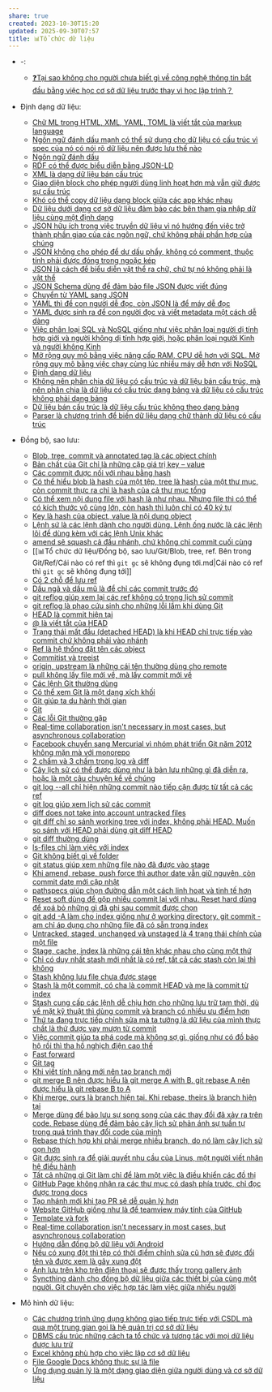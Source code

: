 ```yaml
---
share: true
created: 2023-10-30T15:20
updated: 2025-09-30T07:57
title: 📊Tổ chức dữ liệu
---
```


- \-: 
    - [❓Tại sao không cho người chưa biết gì  về công nghệ thông tin bắt đầu bằng việc học cơ sở dữ liệu trước thay vì học lập trình？](./%E2%9D%93T%E1%BA%A1i%20sao%20kh%C3%B4ng%20cho%20ng%C6%B0%E1%BB%9Di%20ch%C6%B0a%20bi%E1%BA%BFt%20g%C3%AC%20%20v%E1%BB%81%20c%C3%B4ng%20ngh%E1%BB%87%20th%C3%B4ng%20tin%20b%E1%BA%AFt%20%C4%91%E1%BA%A7u%20b%E1%BA%B1ng%20vi%E1%BB%87c%20h%E1%BB%8Dc%20c%C6%A1%20s%E1%BB%9F%20d%E1%BB%AF%20li%E1%BB%87u%20tr%C6%B0%E1%BB%9Bc%20thay%20v%C3%AC%20h%E1%BB%8Dc%20l%E1%BA%ADp%20tr%C3%ACnh%EF%BC%9F.md)

- Định dạng dữ liệu: 
    - [Chữ ML trong HTML, XML, YAML, TOML là viết tắt của markup language](./%C4%90%E1%BB%8Bnh%20d%E1%BA%A1ng%20d%E1%BB%AF%20li%E1%BB%87u/B%C3%A1n%20c%E1%BA%A5u%20tr%C3%BAc/Ng%C3%B4n%20ng%E1%BB%AF%20%C4%91%C3%A1nh%20d%E1%BA%A5u/Ch%E1%BB%AF%20ML%20trong%20HTML,%20XML,%20YAML,%20TOML%20l%C3%A0%20vi%E1%BA%BFt%20t%E1%BA%AFt%20c%E1%BB%A7a%20markup%20language.md)
    - [Ngôn ngữ đánh dấu mạnh có thể sử dụng cho dữ liệu có cấu trúc vì spec của nó có nói rõ dữ liệu nên được lưu thế nào](./%C4%90%E1%BB%8Bnh%20d%E1%BA%A1ng%20d%E1%BB%AF%20li%E1%BB%87u/B%C3%A1n%20c%E1%BA%A5u%20tr%C3%BAc/Ng%C3%B4n%20ng%E1%BB%AF%20%C4%91%C3%A1nh%20d%E1%BA%A5u/Ng%C3%B4n%20ng%E1%BB%AF%20%C4%91%C3%A1nh%20d%E1%BA%A5u%20m%E1%BA%A1nh%20c%C3%B3%20th%E1%BB%83%20s%E1%BB%AD%20d%E1%BB%A5ng%20cho%20d%E1%BB%AF%20li%E1%BB%87u%20c%C3%B3%20c%E1%BA%A5u%20tr%C3%BAc%20v%C3%AC%20spec%20c%E1%BB%A7a%20n%C3%B3%20c%C3%B3%20n%C3%B3i%20r%C3%B5%20d%E1%BB%AF%20li%E1%BB%87u%20n%C3%AAn%20%C4%91%C6%B0%E1%BB%A3c%20l%C6%B0u%20th%E1%BA%BF%20n%C3%A0o.md)
    - [Ngôn ngữ đánh dấu](./%C4%90%E1%BB%8Bnh%20d%E1%BA%A1ng%20d%E1%BB%AF%20li%E1%BB%87u/B%C3%A1n%20c%E1%BA%A5u%20tr%C3%BAc/Ng%C3%B4n%20ng%E1%BB%AF%20%C4%91%C3%A1nh%20d%E1%BA%A5u/index.md)
    - [RDF có thể được biểu diễn bằng JSON-LD](./%C4%90%E1%BB%8Bnh%20d%E1%BA%A1ng%20d%E1%BB%AF%20li%E1%BB%87u/B%C3%A1n%20c%E1%BA%A5u%20tr%C3%BAc/Ng%C3%B4n%20ng%E1%BB%AF%20%C4%91%C3%A1nh%20d%E1%BA%A5u/RDF%20c%C3%B3%20th%E1%BB%83%20%C4%91%C6%B0%E1%BB%A3c%20bi%E1%BB%83u%20di%E1%BB%85n%20b%E1%BA%B1ng%20JSON-LD.md)
    - [XML là dạng dữ liệu bán cấu trúc](./%C4%90%E1%BB%8Bnh%20d%E1%BA%A1ng%20d%E1%BB%AF%20li%E1%BB%87u/B%C3%A1n%20c%E1%BA%A5u%20tr%C3%BAc/Ng%C3%B4n%20ng%E1%BB%AF%20%C4%91%C3%A1nh%20d%E1%BA%A5u/XML%20l%C3%A0%20d%E1%BA%A1ng%20d%E1%BB%AF%20li%E1%BB%87u%20b%C3%A1n%20c%E1%BA%A5u%20tr%C3%BAc.md)
    - [Giao diện block cho phép người dùng linh hoạt hơn mà vẫn giữ được sự cấu trúc](./%C4%90%E1%BB%8Bnh%20d%E1%BA%A1ng%20d%E1%BB%AF%20li%E1%BB%87u/C%C3%B3%20c%E1%BA%A5u%20tr%C3%BAc/Block/Giao%20di%E1%BB%87n%20block%20cho%20ph%C3%A9p%20ng%C6%B0%E1%BB%9Di%20d%C3%B9ng%20linh%20ho%E1%BA%A1t%20h%C6%A1n%20m%C3%A0%20v%E1%BA%ABn%20gi%E1%BB%AF%20%C4%91%C6%B0%E1%BB%A3c%20s%E1%BB%B1%20c%E1%BA%A5u%20tr%C3%BAc.md)
    - [Khó có thể copy dữ liệu dạng block giữa các app khác nhau](./%C4%90%E1%BB%8Bnh%20d%E1%BA%A1ng%20d%E1%BB%AF%20li%E1%BB%87u/C%C3%B3%20c%E1%BA%A5u%20tr%C3%BAc/Block/Kh%C3%B3%20c%C3%B3%20th%E1%BB%83%20copy%20d%E1%BB%AF%20li%E1%BB%87u%20d%E1%BA%A1ng%20block%20gi%E1%BB%AFa%20c%C3%A1c%20app%20kh%C3%A1c%20nhau.md)
    - [Dữ liệu dưới dạng cơ sở dữ liệu đảm bảo các bên tham gia nhập dữ liệu cùng một định dạng](./%C4%90%E1%BB%8Bnh%20d%E1%BA%A1ng%20d%E1%BB%AF%20li%E1%BB%87u/C%C3%B3%20c%E1%BA%A5u%20tr%C3%BAc/D%E1%BB%AF%20li%E1%BB%87u%20d%C6%B0%E1%BB%9Bi%20d%E1%BA%A1ng%20c%C6%A1%20s%E1%BB%9F%20d%E1%BB%AF%20li%E1%BB%87u%20%C4%91%E1%BA%A3m%20b%E1%BA%A3o%20c%C3%A1c%20b%C3%AAn%20tham%20gia%20nh%E1%BA%ADp%20d%E1%BB%AF%20li%E1%BB%87u%20c%C3%B9ng%20m%E1%BB%99t%20%C4%91%E1%BB%8Bnh%20d%E1%BA%A1ng.md)
    - [JSON hữu ích trong việc truyền dữ liệu vì nó hướng đến việc trở thành phần giao của các ngôn ngữ, chứ không phải phần hợp của chúng](./%C4%90%E1%BB%8Bnh%20d%E1%BA%A1ng%20d%E1%BB%AF%20li%E1%BB%87u/C%C3%B3%20c%E1%BA%A5u%20tr%C3%BAc/V%C4%83n%20b%E1%BA%A3n/JSON/JSON%20h%E1%BB%AFu%20%C3%ADch%20trong%20vi%E1%BB%87c%20truy%E1%BB%81n%20d%E1%BB%AF%20li%E1%BB%87u%20v%C3%AC%20n%C3%B3%20h%C6%B0%E1%BB%9Bng%20%C4%91%E1%BA%BFn%20vi%E1%BB%87c%20tr%E1%BB%9F%20th%C3%A0nh%20ph%E1%BA%A7n%20giao%20c%E1%BB%A7a%20c%C3%A1c%20ng%C3%B4n%20ng%E1%BB%AF,%20ch%E1%BB%A9%20kh%C3%B4ng%20ph%E1%BA%A3i%20ph%E1%BA%A7n%20h%E1%BB%A3p%20c%E1%BB%A7a%20ch%C3%BAng.md)
    - [JSON không cho phép để dư dấu phẩy, không có comment, thuộc tính phải được đóng trong ngoặc kép](./%C4%90%E1%BB%8Bnh%20d%E1%BA%A1ng%20d%E1%BB%AF%20li%E1%BB%87u/C%C3%B3%20c%E1%BA%A5u%20tr%C3%BAc/V%C4%83n%20b%E1%BA%A3n/JSON/JSON%20kh%C3%B4ng%20cho%20ph%C3%A9p%20%C4%91%E1%BB%83%20d%C6%B0%20d%E1%BA%A5u%20ph%E1%BA%A9y,%20kh%C3%B4ng%20c%C3%B3%20comment,%20thu%E1%BB%99c%20t%C3%ADnh%20ph%E1%BA%A3i%20%C4%91%C6%B0%E1%BB%A3c%20%C4%91%C3%B3ng%20trong%20ngo%E1%BA%B7c%20k%C3%A9p.md)
    - [JSON là cách để biểu diễn vật thể ra chữ, chứ tự nó không phải là vật thể](./%C4%90%E1%BB%8Bnh%20d%E1%BA%A1ng%20d%E1%BB%AF%20li%E1%BB%87u/C%C3%B3%20c%E1%BA%A5u%20tr%C3%BAc/V%C4%83n%20b%E1%BA%A3n/JSON/JSON%20l%C3%A0%20c%C3%A1ch%20%C4%91%E1%BB%83%20bi%E1%BB%83u%20di%E1%BB%85n%20v%E1%BA%ADt%20th%E1%BB%83%20ra%20ch%E1%BB%AF,%20ch%E1%BB%A9%20t%E1%BB%B1%20n%C3%B3%20kh%C3%B4ng%20ph%E1%BA%A3i%20l%C3%A0%20v%E1%BA%ADt%20th%E1%BB%83.md)
    - [JSON Schema dùng để đảm bảo file JSON được viết đúng](./%C4%90%E1%BB%8Bnh%20d%E1%BA%A1ng%20d%E1%BB%AF%20li%E1%BB%87u/C%C3%B3%20c%E1%BA%A5u%20tr%C3%BAc/V%C4%83n%20b%E1%BA%A3n/JSON/JSON%20Schema%20d%C3%B9ng%20%C4%91%E1%BB%83%20%C4%91%E1%BA%A3m%20b%E1%BA%A3o%20file%20JSON%20%C4%91%C6%B0%E1%BB%A3c%20vi%E1%BA%BFt%20%C4%91%C3%BAng.md)
    - [Chuyển từ YAML sang JSON](./%C4%90%E1%BB%8Bnh%20d%E1%BA%A1ng%20d%E1%BB%AF%20li%E1%BB%87u/C%C3%B3%20c%E1%BA%A5u%20tr%C3%BAc/V%C4%83n%20b%E1%BA%A3n/YAML/Chuy%E1%BB%83n%20t%E1%BB%AB%20YAML%20sang%20JSON.md)
    - [YAML thì để con người dễ đọc, còn JSON là để máy dễ đọc](./%C4%90%E1%BB%8Bnh%20d%E1%BA%A1ng%20d%E1%BB%AF%20li%E1%BB%87u/C%C3%B3%20c%E1%BA%A5u%20tr%C3%BAc/V%C4%83n%20b%E1%BA%A3n/YAML/YAML%20th%C3%AC%20%C4%91%E1%BB%83%20con%20ng%C6%B0%E1%BB%9Di%20d%E1%BB%85%20%C4%91%E1%BB%8Dc,%20c%C3%B2n%20JSON%20l%C3%A0%20%C4%91%E1%BB%83%20m%C3%A1y%20d%E1%BB%85%20%C4%91%E1%BB%8Dc.md)
    - [YAML được sinh ra để con người đọc và viết metadata một cách dễ dàng](./%C4%90%E1%BB%8Bnh%20d%E1%BA%A1ng%20d%E1%BB%AF%20li%E1%BB%87u/C%C3%B3%20c%E1%BA%A5u%20tr%C3%BAc/V%C4%83n%20b%E1%BA%A3n/YAML/YAML%20%C4%91%C6%B0%E1%BB%A3c%20sinh%20ra%20%C4%91%E1%BB%83%20con%20ng%C6%B0%E1%BB%9Di%20%C4%91%E1%BB%8Dc%20v%C3%A0%20vi%E1%BA%BFt%20metadata%20m%E1%BB%99t%20c%C3%A1ch%20d%E1%BB%85%20d%C3%A0ng.md)
    - [Việc phân loại SQL và NoSQL giống như việc phân loại người dị tính hợp giới và người không dị tính hợp giới, hoặc phân loại người Kinh và người không Kinh](./%C4%90%E1%BB%8Bnh%20d%E1%BA%A1ng%20d%E1%BB%AF%20li%E1%BB%87u/C%C3%B3%20c%E1%BA%A5u%20tr%C3%BAc/Vi%E1%BB%87c%20ph%C3%A2n%20lo%E1%BA%A1i%20SQL%20v%C3%A0%20NoSQL%20gi%E1%BB%91ng%20nh%C6%B0%20vi%E1%BB%87c%20ph%C3%A2n%20lo%E1%BA%A1i%20ng%C6%B0%E1%BB%9Di%20d%E1%BB%8B%20t%C3%ADnh%20h%E1%BB%A3p%20gi%E1%BB%9Bi%20v%C3%A0%20ng%C6%B0%E1%BB%9Di%20kh%C3%B4ng%20d%E1%BB%8B%20t%C3%ADnh%20h%E1%BB%A3p%20gi%E1%BB%9Bi,%20ho%E1%BA%B7c%20ph%C3%A2n%20lo%E1%BA%A1i%20ng%C6%B0%E1%BB%9Di%20Kinh%20v%C3%A0%20ng%C6%B0%E1%BB%9Di%20kh%C3%B4ng%20Kinh.md)
    - [Mở rộng quy mô bằng việc nâng cấp RAM, CPU dễ hơn với SQL. Mở rộng quy mô bằng việc chạy cùng lúc nhiều máy dễ hơn với NoSQL](./%C4%90%E1%BB%8Bnh%20d%E1%BA%A1ng%20d%E1%BB%AF%20li%E1%BB%87u/C%C3%B3%20c%E1%BA%A5u%20tr%C3%BAc/M%E1%BB%9F%20r%E1%BB%99ng%20quy%20m%C3%B4%20b%E1%BA%B1ng%20vi%E1%BB%87c%20n%C3%A2ng%20c%E1%BA%A5p%20RAM,%20CPU%20d%E1%BB%85%20h%C6%A1n%20v%E1%BB%9Bi%20SQL.%20M%E1%BB%9F%20r%E1%BB%99ng%20quy%20m%C3%B4%20b%E1%BA%B1ng%20vi%E1%BB%87c%20ch%E1%BA%A1y%20c%C3%B9ng%20l%C3%BAc%20nhi%E1%BB%81u%20m%C3%A1y%20d%E1%BB%85%20h%C6%A1n%20v%E1%BB%9Bi%20NoSQL.md)
    - [Định dạng dữ liệu](./%C4%90%E1%BB%8Bnh%20d%E1%BA%A1ng%20d%E1%BB%AF%20li%E1%BB%87u/index.md)
    - [Không nên phân chia dữ liệu có cấu trúc và dữ liệu bán cấu trúc, mà nên phân chia là dữ liệu có cấu trúc dạng bảng và dữ liệu có cấu trúc không phải dạng bảng](./%C4%90%E1%BB%8Bnh%20d%E1%BA%A1ng%20d%E1%BB%AF%20li%E1%BB%87u/Kh%C3%B4ng%20n%C3%AAn%20ph%C3%A2n%20chia%20d%E1%BB%AF%20li%E1%BB%87u%20c%C3%B3%20c%E1%BA%A5u%20tr%C3%BAc%20v%C3%A0%20d%E1%BB%AF%20li%E1%BB%87u%20b%C3%A1n%20c%E1%BA%A5u%20tr%C3%BAc,%20m%C3%A0%20n%C3%AAn%20ph%C3%A2n%20chia%20l%C3%A0%20d%E1%BB%AF%20li%E1%BB%87u%20c%C3%B3%20c%E1%BA%A5u%20tr%C3%BAc%20d%E1%BA%A1ng%20b%E1%BA%A3ng%20v%C3%A0%20d%E1%BB%AF%20li%E1%BB%87u%20c%C3%B3%20c%E1%BA%A5u%20tr%C3%BAc%20kh%C3%B4ng%20ph%E1%BA%A3i%20d%E1%BA%A1ng%20b%E1%BA%A3ng.md)
    - [Dữ liệu bán cấu trúc là dữ liệu cấu trúc không theo dạng bảng](./%C4%90%E1%BB%8Bnh%20d%E1%BA%A1ng%20d%E1%BB%AF%20li%E1%BB%87u/D%E1%BB%AF%20li%E1%BB%87u%20b%C3%A1n%20c%E1%BA%A5u%20tr%C3%BAc%20l%C3%A0%20d%E1%BB%AF%20li%E1%BB%87u%20c%E1%BA%A5u%20tr%C3%BAc%20kh%C3%B4ng%20theo%20d%E1%BA%A1ng%20b%E1%BA%A3ng.md)
    - [Parser là chương trình để biến dữ liệu dạng chữ thành dữ liệu có cấu trúc](./%C4%90%E1%BB%8Bnh%20d%E1%BA%A1ng%20d%E1%BB%AF%20li%E1%BB%87u/Parser%20l%C3%A0%20ch%C6%B0%C6%A1ng%20tr%C3%ACnh%20%C4%91%E1%BB%83%20bi%E1%BA%BFn%20d%E1%BB%AF%20li%E1%BB%87u%20d%E1%BA%A1ng%20ch%E1%BB%AF%20th%C3%A0nh%20d%E1%BB%AF%20li%E1%BB%87u%20c%C3%B3%20c%E1%BA%A5u%20tr%C3%BAc.md)

- Đồng bộ, sao lưu: 
    - [Blob, tree, commit và annotated tag là các object chính](./%C4%90%E1%BB%93ng%20b%E1%BB%99,%20sao%20l%C6%B0u/Git/Blob,%20tree,%20ref.%20B%C3%AAn%20trong%20Git/Blob,%20tree,%20commit%20v%C3%A0%20annotated%20tag%20l%C3%A0%20c%C3%A1c%20object%20ch%C3%ADnh.md)
    - [Bản chất của Git chỉ là những cặp giá trị key – value](./%C4%90%E1%BB%93ng%20b%E1%BB%99,%20sao%20l%C6%B0u/Git/Blob,%20tree,%20ref.%20B%C3%AAn%20trong%20Git/B%E1%BA%A3n%20ch%E1%BA%A5t%20c%E1%BB%A7a%20Git%20ch%E1%BB%89%20l%C3%A0%20nh%E1%BB%AFng%20c%E1%BA%B7p%20gi%C3%A1%20tr%E1%BB%8B%20key%20%E2%80%93%20value.md)
    - [Các commit được nối với nhau bằng hash](./%C4%90%E1%BB%93ng%20b%E1%BB%99,%20sao%20l%C6%B0u/Git/Blob,%20tree,%20ref.%20B%C3%AAn%20trong%20Git/C%C3%A1c%20commit%20%C4%91%C6%B0%E1%BB%A3c%20n%E1%BB%91i%20v%E1%BB%9Bi%20nhau%20b%E1%BA%B1ng%20hash.md)
    - [Có thể hiểu blob là hash của một tệp, tree là hash của một thư mục, còn commit thực ra chỉ là hash của cả thư mục tổng](./%C4%90%E1%BB%93ng%20b%E1%BB%99,%20sao%20l%C6%B0u/Git/Blob,%20tree,%20ref.%20B%C3%AAn%20trong%20Git/C%C3%B3%20th%E1%BB%83%20hi%E1%BB%83u%20blob%20l%C3%A0%20hash%20c%E1%BB%A7a%20m%E1%BB%99t%20t%E1%BB%87p,%20tree%20l%C3%A0%20hash%20c%E1%BB%A7a%20m%E1%BB%99t%20th%C6%B0%20m%E1%BB%A5c,%20c%C3%B2n%20commit%20th%E1%BB%B1c%20ra%20ch%E1%BB%89%20l%C3%A0%20hash%20c%E1%BB%A7a%20c%E1%BA%A3%20th%C6%B0%20m%E1%BB%A5c%20t%E1%BB%95ng.md)
    - [Có thể xem nội dung file với hash là như nhau. Nhưng file thì có thể có kích thước vô cùng lớn, còn hash thì luôn chỉ có 40 ký tự](./%C4%90%E1%BB%93ng%20b%E1%BB%99,%20sao%20l%C6%B0u/Git/Blob,%20tree,%20ref.%20B%C3%AAn%20trong%20Git/C%C3%B3%20th%E1%BB%83%20xem%20n%E1%BB%99i%20dung%20file%20v%E1%BB%9Bi%20hash%20l%C3%A0%20nh%C6%B0%20nhau.%20Nh%C6%B0ng%20file%20th%C3%AC%20c%C3%B3%20th%E1%BB%83%20c%C3%B3%20k%C3%ADch%20th%C6%B0%E1%BB%9Bc%20v%C3%B4%20c%C3%B9ng%20l%E1%BB%9Bn,%20c%C3%B2n%20hash%20th%C3%AC%20lu%C3%B4n%20ch%E1%BB%89%20c%C3%B3%2040%20k%C3%BD%20t%E1%BB%B1.md)
    - [Key là hash của object, value là nội dung object](./%C4%90%E1%BB%93ng%20b%E1%BB%99,%20sao%20l%C6%B0u/Git/Blob,%20tree,%20ref.%20B%C3%AAn%20trong%20Git/Key%20l%C3%A0%20hash%20c%E1%BB%A7a%20object,%20value%20l%C3%A0%20n%E1%BB%99i%20dung%20object.md)
    - [Lệnh sứ là các lệnh dành cho người dùng. Lệnh ống nước là các lệnh lõi để dùng kèm với các lệnh Unix khác](./%C4%90%E1%BB%93ng%20b%E1%BB%99,%20sao%20l%C6%B0u/Git/Blob,%20tree,%20ref.%20B%C3%AAn%20trong%20Git/L%E1%BB%87nh%20s%E1%BB%A9%20l%C3%A0%20c%C3%A1c%20l%E1%BB%87nh%20d%C3%A0nh%20cho%20ng%C6%B0%E1%BB%9Di%20d%C3%B9ng.%20L%E1%BB%87nh%20%E1%BB%91ng%20n%C6%B0%E1%BB%9Bc%20l%C3%A0%20c%C3%A1c%20l%E1%BB%87nh%20l%C3%B5i%20%C4%91%E1%BB%83%20d%C3%B9ng%20k%C3%A8m%20v%E1%BB%9Bi%20c%C3%A1c%20l%E1%BB%87nh%20Unix%20kh%C3%A1c.md)
    - [amend sẽ squash cả đầu nhánh, chứ không chỉ commit cuối cùng](./%C4%90%E1%BB%93ng%20b%E1%BB%99,%20sao%20l%C6%B0u/Git/Blob,%20tree,%20ref.%20B%C3%AAn%20trong%20Git/Ref/amend%20s%E1%BA%BD%20squash%20c%E1%BA%A3%20%C4%91%E1%BA%A7u%20nh%C3%A1nh,%20ch%E1%BB%A9%20kh%C3%B4ng%20ch%E1%BB%89%20commit%20cu%E1%BB%91i%20c%C3%B9ng.md)
    - [[📊Tổ chức dữ liệu/Đồng bộ, sao lưu/Git/Blob, tree, ref. Bên trong Git/Ref/Cái nào có ref thì `git gc` sẽ không đụng tới.md|Cái nào có ref thì `git gc` sẽ không đụng tới]]
    - [Có 2 chỗ để lưu ref](./%C4%90%E1%BB%93ng%20b%E1%BB%99,%20sao%20l%C6%B0u/Git/Blob,%20tree,%20ref.%20B%C3%AAn%20trong%20Git/Ref/C%C3%B3%202%20ch%E1%BB%97%20%C4%91%E1%BB%83%20l%C6%B0u%20ref.md)
    - [Dấu ngã và dấu mũ là để chỉ các commit trước đó](./%C4%90%E1%BB%93ng%20b%E1%BB%99,%20sao%20l%C6%B0u/Git/Blob,%20tree,%20ref.%20B%C3%AAn%20trong%20Git/Ref/D%E1%BA%A5u%20ng%C3%A3%20v%C3%A0%20d%E1%BA%A5u%20m%C5%A9%20l%C3%A0%20%C4%91%E1%BB%83%20ch%E1%BB%89%20c%C3%A1c%20commit%20tr%C6%B0%E1%BB%9Bc%20%C4%91%C3%B3.md)
    - [git reflog giúp xem lại các ref không có trong lịch sử commit](./%C4%90%E1%BB%93ng%20b%E1%BB%99,%20sao%20l%C6%B0u/Git/Blob,%20tree,%20ref.%20B%C3%AAn%20trong%20Git/Ref/git%20reflog%20gi%C3%BAp%20xem%20l%E1%BA%A1i%20c%C3%A1c%20ref%20kh%C3%B4ng%20c%C3%B3%20trong%20l%E1%BB%8Bch%20s%E1%BB%AD%20commit.md)
    - [git reflog là phao cứu sinh cho những lỗi lầm khi dùng Git](./%C4%90%E1%BB%93ng%20b%E1%BB%99,%20sao%20l%C6%B0u/Git/Blob,%20tree,%20ref.%20B%C3%AAn%20trong%20Git/Ref/git%20reflog%20l%C3%A0%20phao%20c%E1%BB%A9u%20sinh%20cho%20nh%E1%BB%AFng%20l%E1%BB%97i%20l%E1%BA%A7m%20khi%20d%C3%B9ng%20Git.md)
    - [HEAD là commit hiện tại](./%C4%90%E1%BB%93ng%20b%E1%BB%99,%20sao%20l%C6%B0u/Git/Blob,%20tree,%20ref.%20B%C3%AAn%20trong%20Git/Ref/HEAD/HEAD%20l%C3%A0%20commit%20hi%E1%BB%87n%20t%E1%BA%A1i.md)
    - [@ là viết tắt của HEAD](./%C4%90%E1%BB%93ng%20b%E1%BB%99,%20sao%20l%C6%B0u/Git/Blob,%20tree,%20ref.%20B%C3%AAn%20trong%20Git/Ref/HEAD/@%20l%C3%A0%20vi%E1%BA%BFt%20t%E1%BA%AFt%20c%E1%BB%A7a%20HEAD.md)
    - [Trạng thái mất đầu (detached HEAD) là khi  HEAD chỉ trực tiếp vào commit chứ không phải vào nhánh](./%C4%90%E1%BB%93ng%20b%E1%BB%99,%20sao%20l%C6%B0u/Git/Blob,%20tree,%20ref.%20B%C3%AAn%20trong%20Git/Ref/HEAD/Tr%E1%BA%A1ng%20th%C3%A1i%20m%E1%BA%A5t%20%C4%91%E1%BA%A7u%20(detached%20HEAD)%20l%C3%A0%20khi%20%20HEAD%20ch%E1%BB%89%20tr%E1%BB%B1c%20ti%E1%BA%BFp%20v%C3%A0o%20commit%20ch%E1%BB%A9%20kh%C3%B4ng%20ph%E1%BA%A3i%20v%C3%A0o%20nh%C3%A1nh.md)
    - [Ref là hệ thống đặt tên các object](./%C4%90%E1%BB%93ng%20b%E1%BB%99,%20sao%20l%C6%B0u/Git/Blob,%20tree,%20ref.%20B%C3%AAn%20trong%20Git/Ref/Ref%20l%C3%A0%20h%E1%BB%87%20th%E1%BB%91ng%20%C4%91%E1%BA%B7t%20t%C3%AAn%20c%C3%A1c%20object.md)
    - [Commitist và treeist](./%C4%90%E1%BB%93ng%20b%E1%BB%99,%20sao%20l%C6%B0u/Git/Blob,%20tree,%20ref.%20B%C3%AAn%20trong%20Git/Commitist%20v%C3%A0%20treeist.md)
    - [origin, upstream là những cái tên thường dùng cho remote](./%C4%90%E1%BB%93ng%20b%E1%BB%99,%20sao%20l%C6%B0u/Git/Chia%20s%E1%BA%BB,%20c%E1%BA%ADp%20nh%E1%BA%ADt%20d%E1%BB%B1%20%C3%A1n/origin,%20upstream%20l%C3%A0%20nh%E1%BB%AFng%20c%C3%A1i%20t%C3%AAn%20th%C6%B0%E1%BB%9Dng%20d%C3%B9ng%20cho%20remote.md)
    - [pull không lấy file mới về, mà lấy commit mới về](./%C4%90%E1%BB%93ng%20b%E1%BB%99,%20sao%20l%C6%B0u/Git/Chia%20s%E1%BA%BB,%20c%E1%BA%ADp%20nh%E1%BA%ADt%20d%E1%BB%B1%20%C3%A1n/pull%20kh%C3%B4ng%20l%E1%BA%A5y%20file%20m%E1%BB%9Bi%20v%E1%BB%81,%20m%C3%A0%20l%E1%BA%A5y%20commit%20m%E1%BB%9Bi%20v%E1%BB%81.md)
    - [Các lệnh Git thường dùng](./%C4%90%E1%BB%93ng%20b%E1%BB%99,%20sao%20l%C6%B0u/Git/C%C3%A1c%20l%E1%BB%87nh%20Git%20th%C6%B0%E1%BB%9Dng%20d%C3%B9ng.md)
    - [Có thể xem Git là một dạng xích khối](./%C4%90%E1%BB%93ng%20b%E1%BB%99,%20sao%20l%C6%B0u/Git/C%C3%B3%20th%E1%BB%83%20xem%20Git%20l%C3%A0%20m%E1%BB%99t%20d%E1%BA%A1ng%20x%C3%ADch%20kh%E1%BB%91i.md)
    - [Git giúp ta du hành thời gian](./%C4%90%E1%BB%93ng%20b%E1%BB%99,%20sao%20l%C6%B0u/Git/Git%20gi%C3%BAp%20ta%20du%20h%C3%A0nh%20th%E1%BB%9Di%20gian.md)
    - [Git](./%C4%90%E1%BB%93ng%20b%E1%BB%99,%20sao%20l%C6%B0u/Git/index.md)
    - [Các lỗi Git thường gặp](./%C4%90%E1%BB%93ng%20b%E1%BB%99,%20sao%20l%C6%B0u/Git/C%C3%A1c%20l%E1%BB%97i%20Git%20th%C6%B0%E1%BB%9Dng%20g%E1%BA%B7p.md)
    - [Real-time collaboration isn't necessary in most cases, but asynchronous collaboration](./%C4%90%E1%BB%93ng%20b%E1%BB%99,%20sao%20l%C6%B0u/Git/Real-time%20collaboration%20isn't%20necessary%20in%20most%20cases,%20but%20asynchronous%20collaboration.md)
    - [Facebook chuyển sang Mercurial vì nhóm phát triển Git năm 2012 không mặn mà với monorepo](./%C4%90%E1%BB%93ng%20b%E1%BB%99,%20sao%20l%C6%B0u/Git/Facebook%20chuy%E1%BB%83n%20sang%20Mercurial%20v%C3%AC%20nh%C3%B3m%20ph%C3%A1t%20tri%E1%BB%83n%20Git%20n%C4%83m%202012%20kh%C3%B4ng%20m%E1%BA%B7n%20m%C3%A0%20v%E1%BB%9Bi%20monorepo.md)
    - [2 chấm và 3 chấm trong log và diff](./%C4%90%E1%BB%93ng%20b%E1%BB%99,%20sao%20l%C6%B0u/Git/Th%C4%83m%20d%C3%B2,%20so%20s%C3%A1nh/2%20ch%E1%BA%A5m%20v%C3%A0%203%20ch%E1%BA%A5m%20trong%20log%20v%C3%A0%20diff.md)
    - [Cây lịch sử có thể được dùng như là bản lưu những gì đã diễn ra, hoặc là một câu chuyện kể về chúng](./%C4%90%E1%BB%93ng%20b%E1%BB%99,%20sao%20l%C6%B0u/Git/Th%C4%83m%20d%C3%B2,%20so%20s%C3%A1nh/C%C3%A2y%20l%E1%BB%8Bch%20s%E1%BB%AD%20c%C3%B3%20th%E1%BB%83%20%C4%91%C6%B0%E1%BB%A3c%20d%C3%B9ng%20nh%C6%B0%20l%C3%A0%20b%E1%BA%A3n%20l%C6%B0u%20nh%E1%BB%AFng%20g%C3%AC%20%C4%91%C3%A3%20di%E1%BB%85n%20ra,%20ho%E1%BA%B7c%20l%C3%A0%20m%E1%BB%99t%20c%C3%A2u%20chuy%E1%BB%87n%20k%E1%BB%83%20v%E1%BB%81%20ch%C3%BAng.md)
    - [git log --all chỉ hiện những commit nào tiếp cận được từ tất cả các ref](./%C4%90%E1%BB%93ng%20b%E1%BB%99,%20sao%20l%C6%B0u/Git/Th%C4%83m%20d%C3%B2,%20so%20s%C3%A1nh/log/git%20log%20--all%20ch%E1%BB%89%20hi%E1%BB%87n%20nh%E1%BB%AFng%20commit%20n%C3%A0o%20ti%E1%BA%BFp%20c%E1%BA%ADn%20%C4%91%C6%B0%E1%BB%A3c%20t%E1%BB%AB%20t%E1%BA%A5t%20c%E1%BA%A3%20c%C3%A1c%20ref.md)
    - [git log giúp xem lịch sử các commit](./%C4%90%E1%BB%93ng%20b%E1%BB%99,%20sao%20l%C6%B0u/Git/Th%C4%83m%20d%C3%B2,%20so%20s%C3%A1nh/log/git%20log%20gi%C3%BAp%20xem%20l%E1%BB%8Bch%20s%E1%BB%AD%20c%C3%A1c%20commit.md)
    - [diff does not take into account untracked files](./%C4%90%E1%BB%93ng%20b%E1%BB%99,%20sao%20l%C6%B0u/Git/Th%C4%83m%20d%C3%B2,%20so%20s%C3%A1nh/diff/diff%20does%20not%20take%20into%20account%20untracked%20files.md)
    - [git diff chỉ so sánh working tree với index, không phải HEAD. Muốn so sánh với HEAD phải dùng git diff HEAD](./%C4%90%E1%BB%93ng%20b%E1%BB%99,%20sao%20l%C6%B0u/Git/Th%C4%83m%20d%C3%B2,%20so%20s%C3%A1nh/diff/git%20diff%20ch%E1%BB%89%20so%20s%C3%A1nh%20working%20tree%20v%E1%BB%9Bi%20index,%20kh%C3%B4ng%20ph%E1%BA%A3i%20HEAD.%20Mu%E1%BB%91n%20so%20s%C3%A1nh%20v%E1%BB%9Bi%20HEAD%20ph%E1%BA%A3i%20d%C3%B9ng%20git%20diff%20HEAD.md)
    - [git diff thường dùng](./%C4%90%E1%BB%93ng%20b%E1%BB%99,%20sao%20l%C6%B0u/Git/Th%C4%83m%20d%C3%B2,%20so%20s%C3%A1nh/diff/git%20diff%20th%C6%B0%E1%BB%9Dng%20d%C3%B9ng.md)
    - [ls-files chỉ làm việc với index](./%C4%90%E1%BB%93ng%20b%E1%BB%99,%20sao%20l%C6%B0u/Git/Th%C4%83m%20d%C3%B2,%20so%20s%C3%A1nh/ls-files%20ch%E1%BB%89%20l%C3%A0m%20vi%E1%BB%87c%20v%E1%BB%9Bi%20index.md)
    - [Git không biết gì về folder](./%C4%90%E1%BB%93ng%20b%E1%BB%99,%20sao%20l%C6%B0u/Git/L%C6%B0u%20tr%E1%BB%AF%20(snapshotting)/Git%20kh%C3%B4ng%20bi%E1%BA%BFt%20g%C3%AC%20v%E1%BB%81%20folder.md)
    - [git status giúp xem những file nào đã được vào stage](./%C4%90%E1%BB%93ng%20b%E1%BB%99,%20sao%20l%C6%B0u/Git/L%C6%B0u%20tr%E1%BB%AF%20(snapshotting)/git%20status%20gi%C3%BAp%20xem%20nh%E1%BB%AFng%20file%20n%C3%A0o%20%C4%91%C3%A3%20%C4%91%C6%B0%E1%BB%A3c%20v%C3%A0o%20stage.md)
    - [Khi amend, rebase, push force thì author date vẫn giữ nguyên, còn commit date mới cập nhật](./%C4%90%E1%BB%93ng%20b%E1%BB%99,%20sao%20l%C6%B0u/Git/L%C6%B0u%20tr%E1%BB%AF%20(snapshotting)/Khi%20amend,%20rebase,%20push%20force%20th%C3%AC%20author%20date%20v%E1%BA%ABn%20gi%E1%BB%AF%20nguy%C3%AAn,%20c%C3%B2n%20commit%20date%20m%E1%BB%9Bi%20c%E1%BA%ADp%20nh%E1%BA%ADt.md)
    - [pathspecs giúp chọn đường dẫn một cách linh hoạt và tinh tế hơn](./%C4%90%E1%BB%93ng%20b%E1%BB%99,%20sao%20l%C6%B0u/Git/L%C6%B0u%20tr%E1%BB%AF%20(snapshotting)/pathspecs%20gi%C3%BAp%20ch%E1%BB%8Dn%20%C4%91%C6%B0%E1%BB%9Dng%20d%E1%BA%ABn%20m%E1%BB%99t%20c%C3%A1ch%20linh%20ho%E1%BA%A1t%20v%C3%A0%20tinh%20t%E1%BA%BF%20h%C6%A1n.md)
    - [Reset soft dùng để gộp nhiều commit lại với nhau. Reset hard dùng để xoá bỏ những gì đã ghi sau commit được chọn](./%C4%90%E1%BB%93ng%20b%E1%BB%99,%20sao%20l%C6%B0u/Git/L%C6%B0u%20tr%E1%BB%AF%20(snapshotting)/Reset%20soft%20d%C3%B9ng%20%C4%91%E1%BB%83%20g%E1%BB%99p%20nhi%E1%BB%81u%20commit%20l%E1%BA%A1i%20v%E1%BB%9Bi%20nhau.%20Reset%20hard%20d%C3%B9ng%20%C4%91%E1%BB%83%20xo%C3%A1%20b%E1%BB%8F%20nh%E1%BB%AFng%20g%C3%AC%20%C4%91%C3%A3%20ghi%20sau%20commit%20%C4%91%C6%B0%E1%BB%A3c%20ch%E1%BB%8Dn.md)
    - [git add -A làm cho index giống như ở working directory. git commit -am chỉ áp dụng cho những file đã có sẵn trong index](./%C4%90%E1%BB%93ng%20b%E1%BB%99,%20sao%20l%C6%B0u/Git/L%C6%B0u%20tr%E1%BB%AF%20(snapshotting)/Stage,%20index,%20cache/git%20add%20-A%20l%C3%A0m%20cho%20index%20gi%E1%BB%91ng%20nh%C6%B0%20%E1%BB%9F%20working%20directory.%20git%20commit%20-am%20ch%E1%BB%89%20%C3%A1p%20d%E1%BB%A5ng%20cho%20nh%E1%BB%AFng%20file%20%C4%91%C3%A3%20c%C3%B3%20s%E1%BA%B5n%20trong%20index.md)
    - [Untracked, staged, unchanged và unstaged là 4 trạng thái chính của một file](./%C4%90%E1%BB%93ng%20b%E1%BB%99,%20sao%20l%C6%B0u/Git/L%C6%B0u%20tr%E1%BB%AF%20(snapshotting)/Stage,%20index,%20cache/Untracked,%20staged,%20unchanged%20v%C3%A0%20unstaged%20l%C3%A0%204%20tr%E1%BA%A1ng%20th%C3%A1i%20ch%C3%ADnh%20c%E1%BB%A7a%20m%E1%BB%99t%20file.md)
    - [Stage, cache, index là những cái tên khác nhau cho cùng một thứ](./%C4%90%E1%BB%93ng%20b%E1%BB%99,%20sao%20l%C6%B0u/Git/L%C6%B0u%20tr%E1%BB%AF%20(snapshotting)/Stage,%20index,%20cache/Stage,%20cache,%20index%20l%C3%A0%20nh%E1%BB%AFng%20c%C3%A1i%20t%C3%AAn%20kh%C3%A1c%20nhau%20cho%20c%C3%B9ng%20m%E1%BB%99t%20th%E1%BB%A9.md)
    - [Chỉ có duy nhất stash mới nhất là có ref, tất cả các stash còn lại thì không](./%C4%90%E1%BB%93ng%20b%E1%BB%99,%20sao%20l%C6%B0u/Git/L%C6%B0u%20tr%E1%BB%AF%20(snapshotting)/Stash/Ch%E1%BB%89%20c%C3%B3%20duy%20nh%E1%BA%A5t%20stash%20m%E1%BB%9Bi%20nh%E1%BA%A5t%20l%C3%A0%20c%C3%B3%20ref,%20t%E1%BA%A5t%20c%E1%BA%A3%20c%C3%A1c%20stash%20c%C3%B2n%20l%E1%BA%A1i%20th%C3%AC%20kh%C3%B4ng.md)
    - [Stash không lưu file chưa được stage](./%C4%90%E1%BB%93ng%20b%E1%BB%99,%20sao%20l%C6%B0u/Git/L%C6%B0u%20tr%E1%BB%AF%20(snapshotting)/Stash/Stash%20kh%C3%B4ng%20l%C6%B0u%20file%20ch%C6%B0a%20%C4%91%C6%B0%E1%BB%A3c%20stage.md)
    - [Stash là một commit, có cha là commit HEAD và mẹ là commit từ index](./%C4%90%E1%BB%93ng%20b%E1%BB%99,%20sao%20l%C6%B0u/Git/L%C6%B0u%20tr%E1%BB%AF%20(snapshotting)/Stash/Stash%20l%C3%A0%20m%E1%BB%99t%20commit,%20c%C3%B3%20cha%20l%C3%A0%20commit%20HEAD%20v%C3%A0%20m%E1%BA%B9%20l%C3%A0%20commit%20t%E1%BB%AB%20index.md)
    - [Stash cung cấp các lệnh dễ chịu hơn cho những lưu trữ tạm thời, dù về mặt kỹ thuật thì dùng commit và branch có nhiều ưu điểm hơn](./%C4%90%E1%BB%93ng%20b%E1%BB%99,%20sao%20l%C6%B0u/Git/L%C6%B0u%20tr%E1%BB%AF%20(snapshotting)/Stash/Stash%20cung%20c%E1%BA%A5p%20c%C3%A1c%20l%E1%BB%87nh%20d%E1%BB%85%20ch%E1%BB%8Bu%20h%C6%A1n%20cho%20nh%E1%BB%AFng%20l%C6%B0u%20tr%E1%BB%AF%20t%E1%BA%A1m%20th%E1%BB%9Di,%20d%C3%B9%20v%E1%BB%81%20m%E1%BA%B7t%20k%E1%BB%B9%20thu%E1%BA%ADt%20th%C3%AC%20d%C3%B9ng%20commit%20v%C3%A0%20branch%20c%C3%B3%20nhi%E1%BB%81u%20%C6%B0u%20%C4%91i%E1%BB%83m%20h%C6%A1n.md)
    - [Thứ ta đang trực tiếp chỉnh sửa mà ta tưởng là dữ liệu của mình thực chất là thứ được vay mượn từ commit](./%C4%90%E1%BB%93ng%20b%E1%BB%99,%20sao%20l%C6%B0u/Git/L%C6%B0u%20tr%E1%BB%AF%20(snapshotting)/Th%E1%BB%A9%20ta%20%C4%91ang%20tr%E1%BB%B1c%20ti%E1%BA%BFp%20ch%E1%BB%89nh%20s%E1%BB%ADa%20m%C3%A0%20ta%20t%C6%B0%E1%BB%9Fng%20l%C3%A0%20d%E1%BB%AF%20li%E1%BB%87u%20c%E1%BB%A7a%20m%C3%ACnh%20th%E1%BB%B1c%20ch%E1%BA%A5t%20l%C3%A0%20th%E1%BB%A9%20%C4%91%C6%B0%E1%BB%A3c%20vay%20m%C6%B0%E1%BB%A3n%20t%E1%BB%AB%20commit.md)
    - [Việc commit giúp ta phá code mà không sợ gì, giống như có đồ bảo hộ rồi thì tha hồ nghịch điện cao thế](./%C4%90%E1%BB%93ng%20b%E1%BB%99,%20sao%20l%C6%B0u/Git/L%C6%B0u%20tr%E1%BB%AF%20(snapshotting)/Vi%E1%BB%87c%20commit%20gi%C3%BAp%20ta%20ph%C3%A1%20code%20m%C3%A0%20kh%C3%B4ng%20s%E1%BB%A3%20g%C3%AC,%20gi%E1%BB%91ng%20nh%C6%B0%20c%C3%B3%20%C4%91%E1%BB%93%20b%E1%BA%A3o%20h%E1%BB%99%20r%E1%BB%93i%20th%C3%AC%20tha%20h%E1%BB%93%20ngh%E1%BB%8Bch%20%C4%91i%E1%BB%87n%20cao%20th%E1%BA%BF.md)
    - [Fast forward](./%C4%90%E1%BB%93ng%20b%E1%BB%99,%20sao%20l%C6%B0u/Git/T%C3%A1ch,%20g%E1%BB%99p,%20chuy%E1%BB%83n%20nh%C3%A1nh/Fast%20forward.md)
    - [Git tag](./%C4%90%E1%BB%93ng%20b%E1%BB%99,%20sao%20l%C6%B0u/Git/T%C3%A1ch,%20g%E1%BB%99p,%20chuy%E1%BB%83n%20nh%C3%A1nh/Git%20tag.md)
    - [Khi viết tính năng mới nên tạo branch mới](./%C4%90%E1%BB%93ng%20b%E1%BB%99,%20sao%20l%C6%B0u/Git/T%C3%A1ch,%20g%E1%BB%99p,%20chuy%E1%BB%83n%20nh%C3%A1nh/Khi%20vi%E1%BA%BFt%20t%C3%ADnh%20n%C4%83ng%20m%E1%BB%9Bi%20n%C3%AAn%20t%E1%BA%A1o%20branch%20m%E1%BB%9Bi.md)
    - [git merge B nên được hiểu là git merge A with B. git rebase A nên được hiểu là git rebase B to A](./%C4%90%E1%BB%93ng%20b%E1%BB%99,%20sao%20l%C6%B0u/Git/T%C3%A1ch,%20g%E1%BB%99p,%20chuy%E1%BB%83n%20nh%C3%A1nh/Merge,%20rebase/git%20merge%20B%20n%C3%AAn%20%C4%91%C6%B0%E1%BB%A3c%20hi%E1%BB%83u%20l%C3%A0%20git%20merge%20A%20with%20B.%20git%20rebase%20A%20n%C3%AAn%20%C4%91%C6%B0%E1%BB%A3c%20hi%E1%BB%83u%20l%C3%A0%20git%20rebase%20B%20to%20A.md)
    - [Khi merge, ours là branch hiện tại. Khi rebase, theirs là branch hiện tại](./%C4%90%E1%BB%93ng%20b%E1%BB%99,%20sao%20l%C6%B0u/Git/T%C3%A1ch,%20g%E1%BB%99p,%20chuy%E1%BB%83n%20nh%C3%A1nh/Merge,%20rebase/Khi%20merge,%20ours%20l%C3%A0%20branch%20hi%E1%BB%87n%20t%E1%BA%A1i.%20Khi%20rebase,%20theirs%20l%C3%A0%20branch%20hi%E1%BB%87n%20t%E1%BA%A1i.md)
    - [Merge dùng để bảo lưu sự song song của các thay đổi đã xảy ra trên code. Rebase dùng để đảm bảo cây lịch sử phản ánh sự tuần tự trong quá trình thay đổi code của mình](./%C4%90%E1%BB%93ng%20b%E1%BB%99,%20sao%20l%C6%B0u/Git/T%C3%A1ch,%20g%E1%BB%99p,%20chuy%E1%BB%83n%20nh%C3%A1nh/Merge,%20rebase/Merge%20d%C3%B9ng%20%C4%91%E1%BB%83%20b%E1%BA%A3o%20l%C6%B0u%20s%E1%BB%B1%20song%20song%20c%E1%BB%A7a%20c%C3%A1c%20thay%20%C4%91%E1%BB%95i%20%C4%91%C3%A3%20x%E1%BA%A3y%20ra%20tr%C3%AAn%20code.%20Rebase%20d%C3%B9ng%20%C4%91%E1%BB%83%20%C4%91%E1%BA%A3m%20b%E1%BA%A3o%20c%C3%A2y%20l%E1%BB%8Bch%20s%E1%BB%AD%20ph%E1%BA%A3n%20%C3%A1nh%20s%E1%BB%B1%20tu%E1%BA%A7n%20t%E1%BB%B1%20trong%20qu%C3%A1%20tr%C3%ACnh%20thay%20%C4%91%E1%BB%95i%20code%20c%E1%BB%A7a%20m%C3%ACnh.md)
    - [Rebase thích hợp khi phải merge nhiều branch, do nó làm cây lịch sử gọn hơn](./%C4%90%E1%BB%93ng%20b%E1%BB%99,%20sao%20l%C6%B0u/Git/T%C3%A1ch,%20g%E1%BB%99p,%20chuy%E1%BB%83n%20nh%C3%A1nh/Merge,%20rebase/Rebase%20th%C3%ADch%20h%E1%BB%A3p%20khi%20ph%E1%BA%A3i%20merge%20nhi%E1%BB%81u%20branch,%20do%20n%C3%B3%20l%C3%A0m%20c%C3%A2y%20l%E1%BB%8Bch%20s%E1%BB%AD%20g%E1%BB%8Dn%20h%C6%A1n.md)
    - [Git được sinh ra để giải quyết nhu cầu của Linus, một người viết nhân hệ điều hành](./%C4%90%E1%BB%93ng%20b%E1%BB%99,%20sao%20l%C6%B0u/Git/Git%20%C4%91%C6%B0%E1%BB%A3c%20sinh%20ra%20%C4%91%E1%BB%83%20gi%E1%BA%A3i%20quy%E1%BA%BFt%20nhu%20c%E1%BA%A7u%20c%E1%BB%A7a%20Linus,%20m%E1%BB%99t%20ng%C6%B0%E1%BB%9Di%20vi%E1%BA%BFt%20nh%C3%A2n%20h%E1%BB%87%20%C4%91i%E1%BB%81u%20h%C3%A0nh.md)
    - [Tất cả những gì Git làm chỉ để làm một việc là điều khiển các đồ thị](./%C4%90%E1%BB%93ng%20b%E1%BB%99,%20sao%20l%C6%B0u/Git/T%E1%BA%A5t%20c%E1%BA%A3%20nh%E1%BB%AFng%20g%C3%AC%20Git%20l%C3%A0m%20ch%E1%BB%89%20%C4%91%E1%BB%83%20l%C3%A0m%20m%E1%BB%99t%20vi%E1%BB%87c%20l%C3%A0%20%C4%91i%E1%BB%81u%20khi%E1%BB%83n%20c%C3%A1c%20%C4%91%E1%BB%93%20th%E1%BB%8B.md)
    - [GitHub Page không nhận ra các thư mục có dash phía trước, chỉ đọc được trong docs](./%C4%90%E1%BB%93ng%20b%E1%BB%99,%20sao%20l%C6%B0u/GitHub/GitHub%20Page%20kh%C3%B4ng%20nh%E1%BA%ADn%20ra%20c%C3%A1c%20th%C6%B0%20m%E1%BB%A5c%20c%C3%B3%20dash%20ph%C3%ADa%20tr%C6%B0%E1%BB%9Bc,%20ch%E1%BB%89%20%C4%91%E1%BB%8Dc%20%C4%91%C6%B0%E1%BB%A3c%20trong%20docs.md)
    - [Tạo nhánh mới khi tạo PR sẽ dễ quản lý hơn](./%C4%90%E1%BB%93ng%20b%E1%BB%99,%20sao%20l%C6%B0u/GitHub/T%E1%BA%A1o%20nh%C3%A1nh%20m%E1%BB%9Bi%20khi%20t%E1%BA%A1o%20PR%20s%E1%BA%BD%20d%E1%BB%85%20qu%E1%BA%A3n%20l%C3%BD%20h%C6%A1n.md)
    - [Website GitHub giống như là để teamview máy tính của GitHub](./%C4%90%E1%BB%93ng%20b%E1%BB%99,%20sao%20l%C6%B0u/GitHub/Website%20GitHub%20gi%E1%BB%91ng%20nh%C6%B0%20l%C3%A0%20%C4%91%E1%BB%83%20teamview%20m%C3%A1y%20t%C3%ADnh%20c%E1%BB%A7a%20GitHub.md)
    - [Template và fork](./%C4%90%E1%BB%93ng%20b%E1%BB%99,%20sao%20l%C6%B0u/GitHub/Template%20v%C3%A0%20fork.md)
    - [Real-time collaboration isn't necessary in most cases, but asynchronous collaboration](./%C4%90%E1%BB%93ng%20b%E1%BB%99,%20sao%20l%C6%B0u/Real-time%20collaboration%20isn't%20necessary%20in%20most%20cases,%20but%20asynchronous%20collaboration.md)
    - [Hướng dẫn đồng bộ dữ liệu với Android](./%C4%90%E1%BB%93ng%20b%E1%BB%99,%20sao%20l%C6%B0u/Syncthing/H%C6%B0%E1%BB%9Bng%20d%E1%BA%ABn%20%C4%91%E1%BB%93ng%20b%E1%BB%99%20d%E1%BB%AF%20li%E1%BB%87u%20v%E1%BB%9Bi%20Android.md)
    - [Nếu có xung đột thì tệp có thời điểm chỉnh sửa cũ hơn sẽ được đổi tên và được xem là gây xung đột](./%C4%90%E1%BB%93ng%20b%E1%BB%99,%20sao%20l%C6%B0u/Syncthing/N%E1%BA%BFu%20c%C3%B3%20xung%20%C4%91%E1%BB%99t%20th%C3%AC%20t%E1%BB%87p%20c%C3%B3%20th%E1%BB%9Di%20%C4%91i%E1%BB%83m%20ch%E1%BB%89nh%20s%E1%BB%ADa%20c%C5%A9%20h%C6%A1n%20s%E1%BA%BD%20%C4%91%C6%B0%E1%BB%A3c%20%C4%91%E1%BB%95i%20t%C3%AAn%20v%C3%A0%20%C4%91%C6%B0%E1%BB%A3c%20xem%20l%C3%A0%20g%C3%A2y%20xung%20%C4%91%E1%BB%99t.md)
    - [Ảnh lưu trên kho trên điện thoại sẽ được thấy trong gallery ảnh](./%C4%90%E1%BB%93ng%20b%E1%BB%99,%20sao%20l%C6%B0u/Syncthing/%E1%BA%A2nh%20l%C6%B0u%20tr%C3%AAn%20kho%20tr%C3%AAn%20%C4%91i%E1%BB%87n%20tho%E1%BA%A1i%20s%E1%BA%BD%20%C4%91%C6%B0%E1%BB%A3c%20th%E1%BA%A5y%20trong%20gallery%20%E1%BA%A3nh.md)
    - [Syncthing dành cho đồng bộ dữ liệu giữa các thiết bị của cùng một người. Git chuyên cho việc hợp tác làm việc giữa nhiều người](./%C4%90%E1%BB%93ng%20b%E1%BB%99,%20sao%20l%C6%B0u/Syncthing%20d%C3%A0nh%20cho%20%C4%91%E1%BB%93ng%20b%E1%BB%99%20d%E1%BB%AF%20li%E1%BB%87u%20gi%E1%BB%AFa%20c%C3%A1c%20thi%E1%BA%BFt%20b%E1%BB%8B%20c%E1%BB%A7a%20c%C3%B9ng%20m%E1%BB%99t%20ng%C6%B0%E1%BB%9Di.%20Git%20chuy%C3%AAn%20cho%20vi%E1%BB%87c%20h%E1%BB%A3p%20t%C3%A1c%20l%C3%A0m%20vi%E1%BB%87c%20gi%E1%BB%AFa%20nhi%E1%BB%81u%20ng%C6%B0%E1%BB%9Di.md)

- Mô hình dữ liệu: 
    - [Các chương trình ứng dụng không giao tiếp trực tiếp với CSDL mà qua một trung gian gọi là hệ quản trị cơ sở dữ liệu](./M%C3%B4%20h%C3%ACnh%20d%E1%BB%AF%20li%E1%BB%87u/C%C3%A1c%20ch%C6%B0%C6%A1ng%20tr%C3%ACnh%20%E1%BB%A9ng%20d%E1%BB%A5ng%20kh%C3%B4ng%20giao%20ti%E1%BA%BFp%20tr%E1%BB%B1c%20ti%E1%BA%BFp%20v%E1%BB%9Bi%20CSDL%20m%C3%A0%20qua%20m%E1%BB%99t%20trung%20gian%20g%E1%BB%8Di%20l%C3%A0%20h%E1%BB%87%20qu%E1%BA%A3n%20tr%E1%BB%8B%20c%C6%A1%20s%E1%BB%9F%20d%E1%BB%AF%20li%E1%BB%87u.md)
    - [DBMS cấu trúc những cách ta tổ chức và tương tác với mọi dữ liệu được lưu trữ](./M%C3%B4%20h%C3%ACnh%20d%E1%BB%AF%20li%E1%BB%87u/DBMS%20c%E1%BA%A5u%20tr%C3%BAc%20nh%E1%BB%AFng%20c%C3%A1ch%20ta%20t%E1%BB%95%20ch%E1%BB%A9c%20v%C3%A0%20t%C6%B0%C6%A1ng%20t%C3%A1c%20v%E1%BB%9Bi%20m%E1%BB%8Di%20d%E1%BB%AF%20li%E1%BB%87u%20%C4%91%C6%B0%E1%BB%A3c%20l%C6%B0u%20tr%E1%BB%AF.md)
    - [Excel không phù hợp cho việc lập cơ sở dữ liệu](./M%C3%B4%20h%C3%ACnh%20d%E1%BB%AF%20li%E1%BB%87u/Excel%20kh%C3%B4ng%20ph%C3%B9%20h%E1%BB%A3p%20cho%20vi%E1%BB%87c%20l%E1%BA%ADp%20c%C6%A1%20s%E1%BB%9F%20d%E1%BB%AF%20li%E1%BB%87u.md)
    - [File Google Docs không thực sự là file](./M%C3%B4%20h%C3%ACnh%20d%E1%BB%AF%20li%E1%BB%87u/File%20Google%20Docs%20kh%C3%B4ng%20th%E1%BB%B1c%20s%E1%BB%B1%20l%C3%A0%20file.md)
    - [Ứng dụng quản lý là một dạng giao diện giữa người dùng và cơ sở dữ liệu](./M%C3%B4%20h%C3%ACnh%20d%E1%BB%AF%20li%E1%BB%87u/%E1%BB%A8ng%20d%E1%BB%A5ng%20qu%E1%BA%A3n%20l%C3%BD%20l%C3%A0%20m%E1%BB%99t%20d%E1%BA%A1ng%20giao%20di%E1%BB%87n%20gi%E1%BB%AFa%20ng%C6%B0%E1%BB%9Di%20d%C3%B9ng%20v%C3%A0%20c%C6%A1%20s%E1%BB%9F%20d%E1%BB%AF%20li%E1%BB%87u.md)


